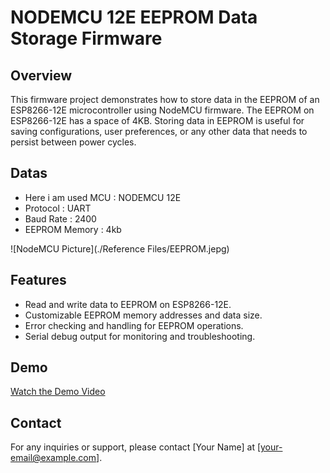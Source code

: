 # NODEMCU 12E EEPROM Data Storage Firmware


## Overview
This firmware project demonstrates how to store data in the EEPROM of an ESP8266-12E microcontroller using NodeMCU firmware. The EEPROM on ESP8266-12E has a space of 4KB. Storing data in EEPROM is useful for saving configurations, user preferences, or any other data that needs to persist between power cycles.

## Datas
- Here i am used MCU : NODEMCU 12E 
- Protocol : UART 
- Baud Rate : 2400 
- EEPROM Memory : 4kb 

![NodeMCU Picture](./Reference Files/EEPROM.jepg)

## Features
- Read and write data to EEPROM on ESP8266-12E.
- Customizable EEPROM memory addresses and data size.
- Error checking and handling for EEPROM operations.
- Serial debug output for monitoring and troubleshooting.

## Demo
[Watch the Demo Video](link-to-demo-video)

## Contact
For any inquiries or support, please contact [Your Name] at [your-email@example.com].


